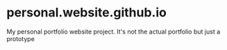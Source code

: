 # personal.website.github.io
My personal portfolio website project. It's not the actual portfolio but just a prototype
